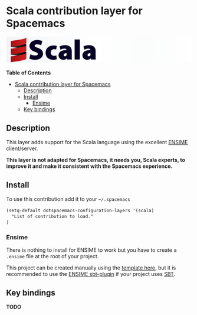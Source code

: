 # Scala contribution layer for Spacemacs

![logo](img/scala.png)

<!-- markdown-toc start - Don't edit this section. Run M-x markdown-toc/generate-toc again -->
**Table of Contents**

- [Scala contribution layer for Spacemacs](#scala-contribution-layer-for-spacemacs)
    - [Description](#description)
    - [Install](#install)
        - [Ensime](#ensime)
    - [Key bindings](#key-bindings)

<!-- markdown-toc end -->

## Description

This layer adds support for the Scala language using the excellent [ENSIME][]
client/server.

**This layer is not adapted for Spacemacs, it needs you, Scala experts, to
improve it and make it consistent with the Spacemacs experience.**

## Install

To use this contribution add it to your `~/.spacemacs`

```elisp
(setq-default dotspacemacs-configuration-layers '(scala)
  "List of contribution to load."
)
```

### Ensime

There is nothing to install for ENSIME to work but you have to create a
`.ensime` file at the root of your project.

This project can be created manually using the [template here][dotensime],
but it is recommended to use the [ENSIME sbt-plugin][sbt-plugin] if your
project uses [SBT][].

## Key bindings

**TODO**

[ENSIME]: https://github.com/ensime
[dotensime]: https://github.com/ensime/ensime-server/wiki/Example-Configuration-File
[sbt]: http://www.scala-sbt.org/
[sbt-plugin]: https://github.com/ensime/ensime-server/wiki/Quick-Start-Guide#installing-the-ensime-sbt-plugin
